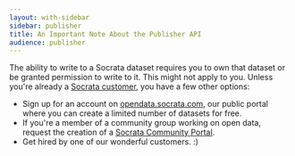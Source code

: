 ```yaml
---
layout: with-sidebar
sidebar: publisher
title: An Important Note About the Publisher API
audience: publisher
---
```


The ability to write to a Socrata dataset requires you to own that dataset or be granted permission to write to it. This might not apply to you. Unless you're already a [Socrata customer](http://www.socrata.com/customer-spotlight/), you have a few other options:

- Sign up for an account on [opendata.socrata.com](http://opendata.socrata.com), our public portal where you can create a limited number of datasets for free.
- If you're a member of a community group working on open data, request the creation of a [Socrata Community Portal](http://communities.socrata.com).
- Get hired by one of our wonderful customers. :)

